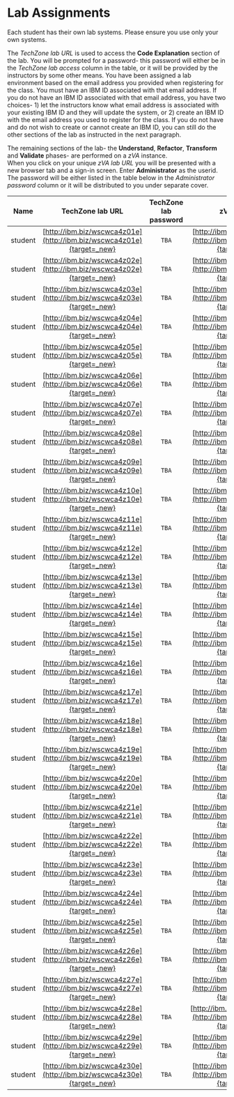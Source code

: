 # Lab Assignments


Each student has their own lab systems.   Please ensure you use only your own systems.  

The *TechZone lab URL* is used to access the **Code Explanation** section of the lab.  You will be prompted for a password-  this password will either be in the *TechZone lab access* column in the table, or it will be provided by the instructors by some other means.  You have been assigned a lab environment based on the email address you provided when registering for the class.  You must have an IBM ID associated with that email address.  If you do not have an IBM ID associated with that email address, you have two choices- 1) let the instructors know what email address is associated with your existing IBM ID and they will update the system, or 2) create an IBM ID with the email address you used to register for the class.  If you do not have and do not wish to create or cannot create an IBM ID, you can still do the other sections of the lab as instructed in the next paragraph.

The remaining sections of the lab-  the **Understand**, **Refactor**, **Transform** and **Validate** phases- are performed on a *zVA* instance.  
When you click on your unique *zVA lab URL* you will be presented with a new browser tab and a sign-in screen.   Enter **Administrator** as the userid. The password will be either listed in the table below in the *Administrator password* column or it will be distributed to you under separate cover.


|Name| TechZone lab URL|TechZone lab password| zVA lab URL | Administrator password|
|:--:|:-------------:|:--------------------:|:-:|:-:|
|student|[http://ibm.biz/wscwca4z01e](http://ibm.biz/wscwca4z01e){target=_new}|`TBA`|[http://ibm.biz/wscwca4z01](http://ibm.biz/wscwca4z01){target=_new}|`N/A`|
|student|[http://ibm.biz/wscwca4z02e](http://ibm.biz/wscwca4z02e){target=_new}|`TBA`|[http://ibm.biz/wscwca4z02](http://ibm.biz/wscwca4z02){target=_new}|`N/A`|
|student|[http://ibm.biz/wscwca4z03e](http://ibm.biz/wscwca4z03e){target=_new}|`TBA`|[http://ibm.biz/wscwca4z03](http://ibm.biz/wscwca4z03){target=_new}|`N/A`|
|student|[http://ibm.biz/wscwca4z04e](http://ibm.biz/wscwca4z04e){target=_new}|`TBA`|[http://ibm.biz/wscwca4z04](http://ibm.biz/wscwca4z04){target=_new}|`N/A`|
|student|[http://ibm.biz/wscwca4z05e](http://ibm.biz/wscwca4z05e){target=_new}|`TBA`|[http://ibm.biz/wscwca4z05](http://ibm.biz/wscwca4z05){target=_new}|`N/A`|
|student|[http://ibm.biz/wscwca4z06e](http://ibm.biz/wscwca4z06e){target=_new}|`TBA`|[http://ibm.biz/wscwca4z06](http://ibm.biz/wscwca4z06){target=_new}|`N/A`|
|student|[http://ibm.biz/wscwca4z07e](http://ibm.biz/wscwca4z07e){target=_new}|`TBA`|[http://ibm.biz/wscwca4z07](http://ibm.biz/wscwca4z07){target=_new}|`N/A`|
|student|[http://ibm.biz/wscwca4z08e](http://ibm.biz/wscwca4z08e){target=_new}|`TBA`|[http://ibm.biz/wscwca4z08](http://ibm.biz/wscwca4z08){target=_new}|`N/A`|
|student|[http://ibm.biz/wscwca4z09e](http://ibm.biz/wscwca4z09e){target=_new}|`TBA`|[http://ibm.biz/wscwca4z09](http://ibm.biz/wscwca4z09){target=_new}|`N/A`|
|student|[http://ibm.biz/wscwca4z10e](http://ibm.biz/wscwca4z10e){target=_new}|`TBA`|[http://ibm.biz/wscwca4z10](http://ibm.biz/wscwca4z10){target=_new}|`N/A`|
|student|[http://ibm.biz/wscwca4z11e](http://ibm.biz/wscwca4z11e){target=_new}|`TBA`|[http://ibm.biz/wscwca4z11](http://ibm.biz/wscwca4z11){target=_new}|`N/A`|
|student|[http://ibm.biz/wscwca4z12e](http://ibm.biz/wscwca4z12e){target=_new}|`TBA`|[http://ibm.biz/wscwca4z12](http://ibm.biz/wscwca4z12){target=_new}|`N/A`|
|student|[http://ibm.biz/wscwca4z13e](http://ibm.biz/wscwca4z13e){target=_new}|`TBA`|[http://ibm.biz/wscwca4z13](http://ibm.biz/wscwca4z13){target=_new}|`N/A`|
|student|[http://ibm.biz/wscwca4z14e](http://ibm.biz/wscwca4z14e){target=_new}|`TBA`|[http://ibm.biz/wscwca4z14](http://ibm.biz/wscwca4z14){target=_new}|`N/A`|
|student|[http://ibm.biz/wscwca4z15e](http://ibm.biz/wscwca4z15e){target=_new}|`TBA`|[http://ibm.biz/wscwca4z15](http://ibm.biz/wscwca4z15){target=_new}|`N/A`|
|student|[http://ibm.biz/wscwca4z16e](http://ibm.biz/wscwca4z16e){target=_new}|`TBA`|[http://ibm.biz/wscwca4z16](http://ibm.biz/wscwca4z16){target=_new}|`N/A`|
|student|[http://ibm.biz/wscwca4z17e](http://ibm.biz/wscwca4z17e){target=_new}|`TBA`|[http://ibm.biz/wscwca4z17](http://ibm.biz/wscwca4z17){target=_new}|`N/A`|
|student|[http://ibm.biz/wscwca4z18e](http://ibm.biz/wscwca4z18e){target=_new}|`TBA`|[http://ibm.biz/wscwca4z18](http://ibm.biz/wscwca4z18){target=_new}|`N/A`|
|student|[http://ibm.biz/wscwca4z19e](http://ibm.biz/wscwca4z19e){target=_new}|`TBA`|[http://ibm.biz/wscwca4z19](http://ibm.biz/wscwca4z19){target=_new}|`N/A`|
|student|[http://ibm.biz/wscwca4z20e](http://ibm.biz/wscwca4z20e){target=_new}|`TBA`|[http://ibm.biz/wscwca4z20](http://ibm.biz/wscwca4z20){target=_new}|`N/A`|
|student|[http://ibm.biz/wscwca4z21e](http://ibm.biz/wscwca4z21e){target=_new}|`TBA`|[http://ibm.biz/wscwca4z21](http://ibm.biz/wscwca4z21){target=_new}|`N/A`|
|student|[http://ibm.biz/wscwca4z22e](http://ibm.biz/wscwca4z22e){target=_new}|`TBA`|[http://ibm.biz/wscwca4z22](http://ibm.biz/wscwca4z22){target=_new}|`N/A`|
|student|[http://ibm.biz/wscwca4z23e](http://ibm.biz/wscwca4z23e){target=_new}|`TBA`|[http://ibm.biz/wscwca4z23](http://ibm.biz/wscwca4z23){target=_new}|`N/A`|
|student|[http://ibm.biz/wscwca4z24e](http://ibm.biz/wscwca4z24e){target=_new}|`TBA`|[http://ibm.biz/wscwca4z24](http://ibm.biz/wscwca4z24){target=_new}|`N/A`|
|student|[http://ibm.biz/wscwca4z25e](http://ibm.biz/wscwca4z25e){target=_new}|`TBA`|[http://ibm.biz/wscwca4z25](http://ibm.biz/wscwca4z25){target=_new}|`N/A`|
|student|[http://ibm.biz/wscwca4z26e](http://ibm.biz/wscwca4z26e){target=_new}|`TBA`|[http://ibm.biz/wscwca4z26](http://ibm.biz/wscwca4z26){target=_new}|`N/A`|
|student|[http://ibm.biz/wscwca4z27e](http://ibm.biz/wscwca4z27e){target=_new}|`TBA`|[http://ibm.biz/wscwca4z27](http://ibm.biz/wscwca4z27){target=_new}|`N/A`|
|student|[http://ibm.biz/wscwca4z28e](http://ibm.biz/wscwca4z28e){target=_new}|`TBA`|[http://ibm.biz/wscwca4z28e](http://ibm.biz/wscwca4z28){target=_new}|`N/A`|
|student|[http://ibm.biz/wscwca4z29e](http://ibm.biz/wscwca4z29e){target=_new}|`TBA`|[http://ibm.biz/wscwca4z29](http://ibm.biz/wscwca4z29){target=_new}|`N/A`|
|student|[http://ibm.biz/wscwca4z30e](http://ibm.biz/wscwca4z30e){target=_new}|`TBA`|[http://ibm.biz/wscwca4z30](http://ibm.biz/wscwca4z30){target=_new}|`N/A`|


